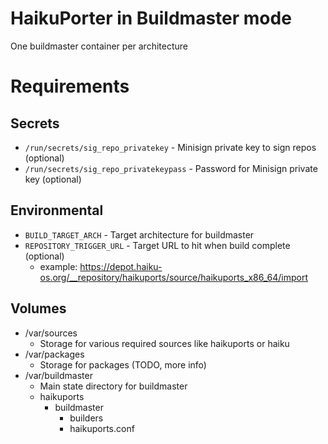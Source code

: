 # HaikuPorter in Buildmaster mode

One buildmaster container per architecture

# Requirements

## Secrets

  * ```/run/secrets/sig_repo_privatekey``` - Minisign private key to sign repos (optional)
  * ```/run/secrets/sig_repo_privatekeypass``` - Password for Minisign private key (optional)

## Environmental

  * ```BUILD_TARGET_ARCH``` - Target architecture for buildmaster
  * ```REPOSITORY_TRIGGER_URL``` - Target URL to hit when build complete (optional)
    * example: https://depot.haiku-os.org/__repository/haikuports/source/haikuports_x86_64/import

## Volumes

  * /var/sources
    * Storage for various required sources like haikuports or haiku
  * /var/packages
    * Storage for packages (TODO, more info)
  * /var/buildmaster
    * Main state directory for buildmaster
    * haikuports
      * buildmaster
        * builders
        * haikuports.conf
